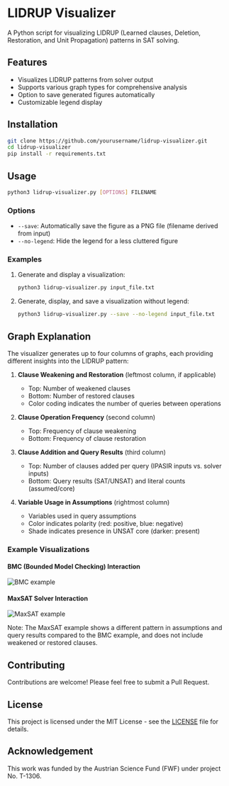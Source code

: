 # LIDRUP Visualizer

A Python script for visualizing LIDRUP (Learned clauses, Deletion, Restoration, and Unit Propagation) patterns in SAT solving.

## Features

- Visualizes LIDRUP patterns from solver output
- Supports various graph types for comprehensive analysis
- Option to save generated figures automatically
- Customizable legend display

## Installation

```bash
git clone https://github.com/yourusername/lidrup-visualizer.git
cd lidrup-visualizer
pip install -r requirements.txt
```

## Usage

```bash
python3 lidrup-visualizer.py [OPTIONS] FILENAME
```

### Options

- `--save`: Automatically save the figure as a PNG file (filename derived from input)
- `--no-legend`: Hide the legend for a less cluttered figure

### Examples

1. Generate and display a visualization:
   ```bash
   python3 lidrup-visualizer.py input_file.txt
   ```

2. Generate, display, and save a visualization without legend:
   ```bash
   python3 lidrup-visualizer.py --save --no-legend input_file.txt
   ```

## Graph Explanation

The visualizer generates up to four columns of graphs, each providing different insights into the LIDRUP pattern:

1. **Clause Weakening and Restoration** (leftmost column, if applicable)
   - Top: Number of weakened clauses
   - Bottom: Number of restored clauses
   - Color coding indicates the number of queries between operations

2. **Clause Operation Frequency** (second column)
   - Top: Frequency of clause weakening
   - Bottom: Frequency of clause restoration

3. **Clause Addition and Query Results** (third column)
   - Top: Number of clauses added per query (IPASIR inputs vs. solver inputs)
   - Bottom: Query results (SAT/UNSAT) and literal counts (assumed/core)

4. **Variable Usage in Assumptions** (rightmost column)
   - Variables used in query assumptions
   - Color indicates polarity (red: positive, blue: negative)
   - Shade indicates presence in UNSAT core (darker: present)

### Example Visualizations

#### BMC (Bounded Model Checking) Interaction
![BMC example](https://github.com/user-attachments/assets/0c042635-f200-495e-bcdb-6be1009e51de)

#### MaxSAT Solver Interaction
![MaxSAT example](https://github.com/user-attachments/assets/8de79fcc-7115-4e49-9d29-cfeb18e351a8)

Note: The MaxSAT example shows a different pattern in assumptions and query results compared to the BMC example, and does not include weakened or restored clauses.

## Contributing

Contributions are welcome! Please feel free to submit a Pull Request.

## License

This project is licensed under the MIT License - see the [LICENSE](LICENSE) file for details.

## Acknowledgement

This work was funded by the Austrian Science Fund (FWF) under project No. T-1306.
